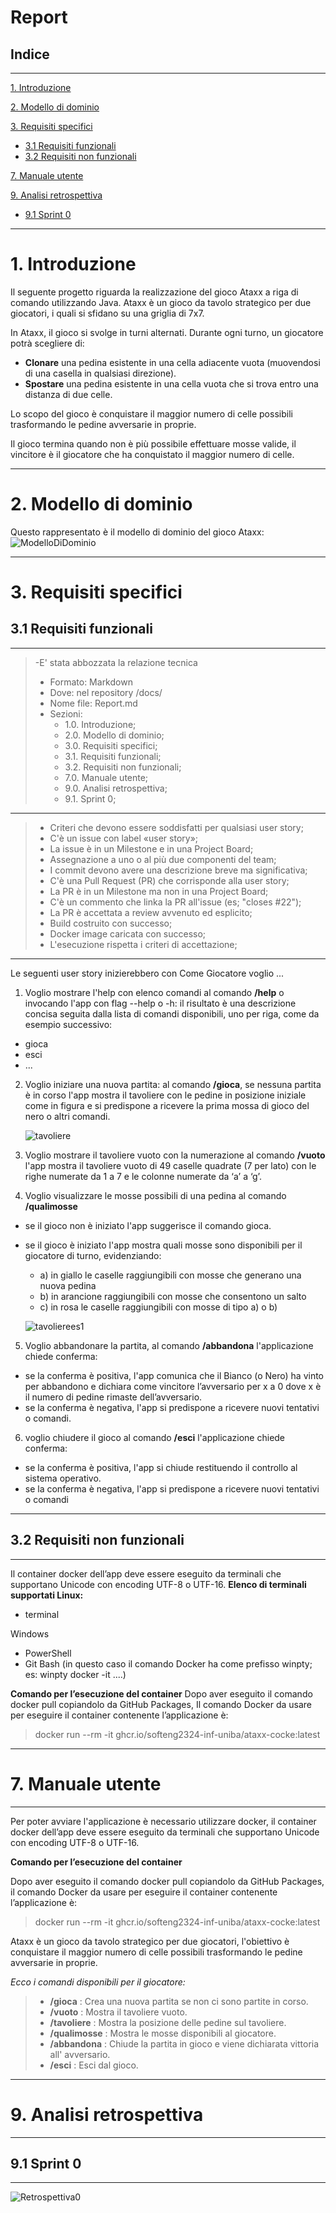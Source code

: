 # Report
## Indice

---
[1. Introduzione](#1-introduzione)

[2. Modello di dominio](#2-modello-di-dominio)

[3. Requisiti specifici](#3-requisiti-specifici)

- [3.1 Requisiti funzionali](#31-requisiti-funzionali)
- [3.2 Requisiti non funzionali](#32-requisiti-non-funzionali)

[7. Manuale utente](#7-manuale-utente)

[9. Analisi retrospettiva](#9-analisi-retrospettiva)

- [9.1 Sprint 0](#91-sprint-0)

---

# **1. Introduzione**

Il seguente progetto riguarda la realizzazione del gioco Ataxx a riga di comando utilizzando Java. 
Ataxx è un gioco da tavolo strategico per due giocatori, i quali si sfidano su una griglia di 7x7.

In Ataxx, il gioco si svolge in turni alternati. Durante ogni turno, un giocatore potrà scegliere di:
- **Clonare** una pedina esistente in una cella adiacente vuota (muovendosi di una casella in qualsiasi direzione).
- **Spostare** una pedina esistente in una cella vuota che si trova entro una distanza di due celle.

Lo scopo del gioco è conquistare il maggior numero di celle possibili trasformando le pedine avversarie in proprie.

Il gioco termina quando non è più possibile effettuare mosse valide, il vincitore è il giocatore che ha conquistato il maggior numero di celle.

---

# **2. Modello di dominio**

Questo rappresentato è il modello di dominio del gioco Ataxx:
![ModelloDiDominio](./img/Report/ModelloDiDominio.png)

---

# **3. Requisiti specifici**
## 3.1 Requisiti funzionali

---
>-E' stata abbozzata la relazione tecnica
>- Formato: Markdown
>- Dove: nel repository /docs/
>- Nome file: Report.md
>- Sezioni: 
   >   - 1.0. Introduzione;
   >   - 2.0. Modello di dominio;
   >   - 3.0. Requisiti specifici;
   >   - 3.1. Requisiti funzionali;
   >   - 3.2. Requisiti non funzionali;
   >   - 7.0. Manuale utente;
   >   - 9.0. Analisi retrospettiva;
   >   - 9.1. Sprint 0;

---

>- Criteri che devono essere soddisfatti per qualsiasi user story;
>- C'è un issue con label «user story»;
>- La issue è in un Milestone e in una Project Board;
>- Assegnazione a uno o al più due componenti del team;
>- I commit devono avere una descrizione breve ma significativa;
>- C'è una Pull Request (PR) che corrisponde alla user story;
>- La PR è in un Milestone ma non in una Project Board;
>- C'è un commento che linka la PR all'issue (es; "closes #22");
>- La PR è accettata a review avvenuto ed esplicito;
>- Build costruito con successo;
>- Docker image caricata con successo;
>- L'esecuzione rispetta i criteri di accettazione;

---

Le seguenti user story inizierebbero con Come Giocatore voglio ...

1. Voglio mostrare l'help con elenco comandi al comando **/help** o invocando l'app con flag --help o -h:
   il risultato è una descrizione concisa seguita dalla lista di comandi disponibili, uno per riga, come da esempio
   successivo: 
 - gioca
 - esci
 - ...

2. Voglio iniziare una nuova partita: al comando **/gioca**, se nessuna partita è in corso l'app mostra il tavoliere con le pedine in posizione iniziale come in figura e si
   predispone a ricevere la prima mossa di gioco del nero o altri comandi.

   ![tavoliere](./img/Report/tavoliere.png)

3. Voglio mostrare il tavoliere vuoto con la numerazione al comando **/vuoto** l'app mostra il tavoliere vuoto di 49 caselle quadrate (7 per lato) con le righe numerate da 1 a 7 e le colonne
   numerate da ‘a’ a ‘g’.

4. Voglio visualizzare le mosse possibili di una pedina al comando **/qualimosse** 
- se il gioco non è iniziato l'app suggerisce il comando gioca.
- se il gioco è iniziato l'app mostra quali mosse sono disponibili per il giocatore di turno, evidenziando:
  - a) in giallo le caselle raggiungibili con mosse che generano una nuova pedina
  - b) in arancione raggiungibili con mosse che consentono un salto
  - c) in rosa le caselle raggiungibili con mosse di tipo a) o b)
  
  ![tavolierees1](./img/Report/tavolierees1.png)

5. Voglio abbandonare la partita, al comando **/abbandona** l'applicazione chiede conferma:
- se la conferma è positiva, l'app comunica che il Bianco (o Nero) ha vinto per abbandono e dichiara come
  vincitore l’avversario per x a 0 dove x è il numero di pedine rimaste dell’avversario.
- se la conferma è negativa, l'app si predispone a ricevere nuovi tentativi o comandi.

6.  voglio chiudere il gioco al comando **/esci** l'applicazione chiede conferma:
- se la conferma è positiva, l'app si chiude restituendo il controllo al sistema operativo.
- se la conferma è negativa, l'app si predispone a ricevere nuovi tentativi o comandi

---

## 3.2 Requisiti non funzionali

---

Il container docker dell’app deve essere eseguito da terminali che supportano Unicode con encoding UTF-8 o UTF-16. 
**Elenco di terminali supportati Linux:**

- terminal

Windows 

- PowerShell
- Git Bash (in questo caso il comando Docker ha come prefisso winpty; es: winpty docker -it ....)

**Comando per l’esecuzione del container** Dopo aver eseguito il comando docker pull copiandolo da GitHub Packages, 
Il comando Docker da usare per eseguire il container contenente l’applicazione è:
> docker run --rm -it ghcr.io/softeng2324-inf-uniba/ataxx-cocke:latest

---

# **7. Manuale utente**

---

Per poter avviare l'applicazione è necessario utilizzare docker,
il container docker dell’app deve essere eseguito da terminali che supportano Unicode con encoding UTF-8 o UTF-16.

**Comando per l’esecuzione del container**

Dopo aver eseguito il comando docker pull copiandolo da GitHub Packages, il comando Docker da usare per eseguire il container contenente l’applicazione è:
> docker run --rm -it ghcr.io/softeng2324-inf-uniba/ataxx-cocke:latest


Ataxx è un gioco da tavolo strategico per due giocatori, l'obiettivo è conquistare il maggior numero di celle possibili trasformando le pedine avversarie in proprie.

_Ecco i comandi disponibili per il giocatore:_
> - **/gioca** : Crea una nuova partita se non ci sono partite in corso.
> - **/vuoto** : Mostra il tavoliere vuoto.
> - **/tavoliere** : Mostra la posizione delle pedine sul tavoliere.
> - **/qualimosse** : Mostra le mosse disponibili al giocatore.
> - **/abbandona** : Chiude la partita in gioco e viene dichiarata vittoria all' avversario.
> - **/esci** : Esci dal gioco.


---

# **9. Analisi retrospettiva**

---

## 9.1 Sprint 0

---
![Retrospettiva0](./img/Report/Retrospettiva0.jpg)